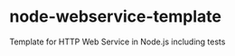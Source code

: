 node-webservice-template
========================

Template for HTTP Web Service in Node.js including tests